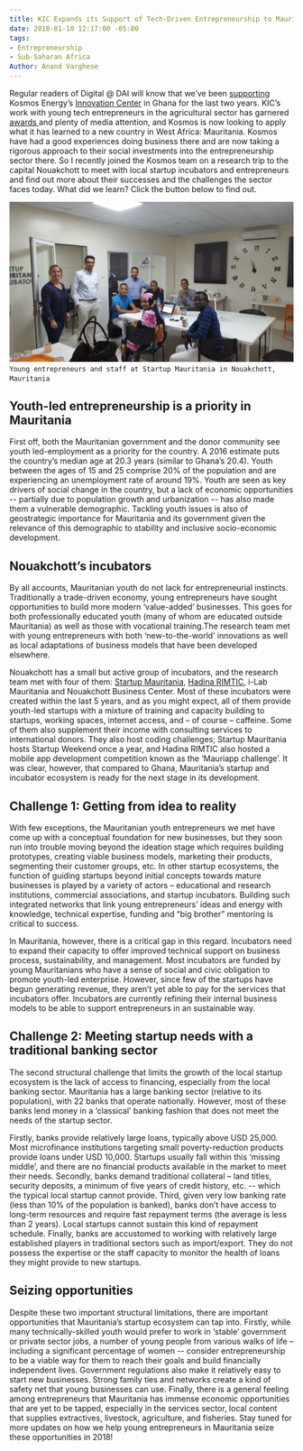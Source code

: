 ```yaml
---
title: KIC Expands its Support of Tech-Driven Entrepreneurship to Mauritania
date: 2018-01-10 12:17:00 -05:00
tags:
- Entrepreneurship
- Sub-Saharan Africa
Author: Anand Varghese
---
```


Regular readers of Digital @ DAI will know that we’ve been [supporting](https://dai-global-digital.com/catalyzing-ghanas-growing-agritech-ecosystem.html) Kosmos Energy’s [Innovation Center](http://www.kosmosinnovationcenter.com/) in Ghana for the last two years. KIC’s work with young tech entrepreneurs in the agricultural sector has garnered [awards ](http://www.kosmosinnovationcenter.com/2016-awards/)and plenty of media attention, and Kosmos is now looking to apply what it has learned to a new country in West Africa: Mauritania. Kosmos have had a good experiences doing business there and are now taking a rigorous approach to their social investments into the entrepreneurship sector there. So I recently joined the Kosmos team on a research trip to the capital Nouakchott to meet with local startup incubators and entrepreneurs and find out more about their successes and the challenges the sector faces today. What did we learn? Click the button below to find out.

![WhatsApp Image 2018-01-10 at 3.34.06 PM.jpeg](/uploads/WhatsApp%20Image%202018-01-10%20at%203.34.06%20PM.jpeg)
`Young entrepreneurs and staff at Startup Mauritania in Nouakchott, Mauritania`

<!--more-->

## **Youth-led entrepreneurship is a priority in Mauritania**

First off, both the Mauritanian government and the donor community see youth led-employment as a priority for the country. A 2016 estimate puts the country’s median age at 20.3 years (similar to Ghana’s 20.4). Youth between the ages of 15 and 25 comprise 20% of the population and are experiencing an unemployment rate of around 19%. Youth are seen as key drivers of social change in the country, but a lack of economic opportunities -- partially due to population growth and urbanization  --  has also made them a vulnerable demographic. Tackling youth issues is also of geostrategic importance for Mauritania and its government given the relevance of this demographic to stability and inclusive socio-economic development.

## **Nouakchott’s incubators**

By all accounts, Mauritanian youth do not lack for entrepreneurial instincts. Traditionally a trade-driven economy, young entrepreneurs have sought opportunities to build more modern ‘value-added’ businesses. This goes for both professionally educated youth (many of whom are educated outside Mauritania) as well as those with vocational training.The research team met with young entrepreneurs with both ‘new-to-the-world’ innovations as well as local adaptations of business models that have been developed elsewhere.

Nouakchott has a small but active group of incubators, and the research team met with four of them: [Startup Mauritania](http://www.startupmauritania.com/), [Hadina RIMTIC](http://www.hadinarimtic.org/), i-Lab Mauritania and Nouakchott Business Center. Most of these incubators were created within the last 5 years, and as you might expect, all of them provide youth-led startups with a mixture of training and capacity building to startups, working spaces, internet access, and – of course – caffeine. Some of them also supplement their income with consulting services to international donors. They also host coding challenges; Startup Mauritania hosts Startup Weekend once a year, and Hadina RIMTIC also hosted a mobile app development competition known as the ‘Mauriapp challenge’. It was clear, however, that compared to Ghana, Mauritania’s startup and incubator ecosystem is ready for the next stage in its development.

## **Challenge 1:  Getting from idea to reality**

With few exceptions, the Mauritanian youth entrepreneurs we met have come up with a conceptual foundation for new businesses, but they soon run into trouble moving beyond the ideation stage which requires building prototypes, creating viable business models, marketing their products, segmenting their customer groups, etc. In other startup ecosystems, the function of guiding startups beyond initial concepts towards mature businesses is played by a variety of actors – educational and research institutions, commercial associations, and startup incubators. Building such integrated networks that link young entrepreneurs’ ideas and energy with knowledge, technical expertise, funding and “big brother” mentoring is critical to success.


In Mauritania, however, there is a critical gap in this regard. Incubators need to expand their capacity to offer improved technical support on business process, sustainability, and management. Most incubators are funded by young Mauritanians who have a sense of social and civic obligation to promote youth-led enterprise. However, since few of the startups have begun generating revenue, they aren’t yet able to pay for the services that incubators offer. Incubators are currently refining their internal business models to be able to support entrepreneurs in an sustainable way.

## **Challenge 2: Meeting startup needs with a traditional banking sector**

The second structural challenge that limits the growth of the local startup ecosystem is the lack of access to financing, especially from the local banking sector. Mauritania has a large banking sector (relative to its population), with 22 banks that operate nationally. However, most of these banks lend money in a ‘classical’ banking fashion that does not meet the needs of the startup sector.

Firstly, banks provide relatively large loans, typically above USD 25,000. Most microfinance institutions targeting small poverty-reduction products provide loans under USD 10,000. Startups usually fall within this ‘missing middle’, and there are no financial products available in the market to meet their needs. Secondly, banks demand traditional collateral – land titles, security deposits, a minimum of five years of credit history, etc. -- which the typical local startup cannot provide. Third, given very low banking rate (less than 10% of the population is banked), banks don’t have access to long-term resources and require fast repayment terms (the average is less than 2 years). Local startups cannot sustain this kind of repayment schedule. Finally, banks are accustomed to working with relatively large established players in traditional sectors such as import/export. They do not possess the expertise or the staff capacity to monitor the health of loans they might provide to new startups.

## **Seizing opportunities**

Despite these two important structural limitations, there are important opportunities that Mauritania’s startup ecosystem can tap into. Firstly, while many technically-skilled youth would prefer to work in ‘stable’ government or private sector jobs, a number of young people from various walks of life – including a significant percentage of women -- consider entrepreneurship to be a viable way for them to reach their goals and build financially independent lives. Government regulations also make it relatively easy to start new businesses. Strong family ties and networks create a kind of safety net that young businesses can use. Finally, there is a general feeling among entrepreneurs that Mauritania has immense economic opportunities that are yet to be tapped, especially in the services sector, local content that supplies extractives, livestock, agriculture, and fisheries.  Stay tuned for more updates on how we help young entrepreneurs in Mauritania seize these opportunities in 2018!